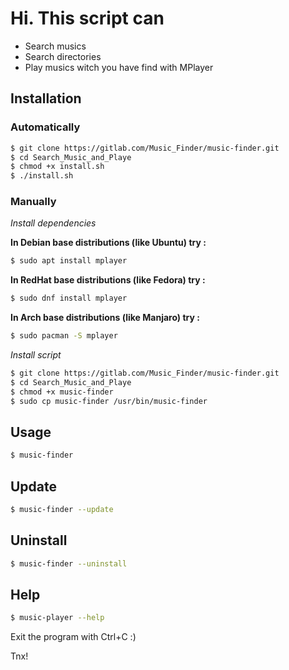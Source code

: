 # Hi. This script can

- Search musics
- Search directories
- Play musics witch you have find with MPlayer

## Installation

### Automatically

```sh
$ git clone https://gitlab.com/Music_Finder/music-finder.git
$ cd Search_Music_and_Playe
$ chmod +x install.sh
$ ./install.sh
```

### Manually

*Install dependencies*

**In __Debian__ base distributions (like Ubuntu) try :**

```sh
$ sudo apt install mplayer
```

**In __RedHat__ base distributions (like Fedora) try :**

```sh
$ sudo dnf install mplayer
```

**In __Arch__ base distributions (like Manjaro) try :**

```sh
$ sudo pacman -S mplayer
```

*Install script*

```sh
$ git clone https://gitlab.com/Music_Finder/music-finder.git
$ cd Search_Music_and_Playe
$ chmod +x music-finder
$ sudo cp music-finder /usr/bin/music-finder
```

## Usage

```sh
$ music-finder
```

## Update

```sh
$ music-finder --update
```

## Uninstall

```sh
$ music-finder --uninstall
```

## Help

```sh
$ music-player --help
```

Exit the program with Ctrl+C :)

Tnx!

